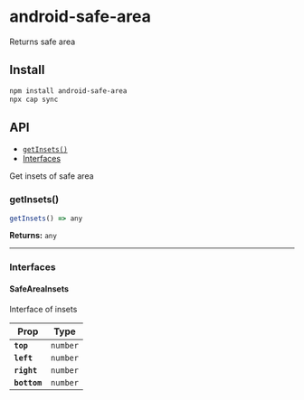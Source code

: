 # android-safe-area

Returns safe area

## Install

```bash
npm install android-safe-area
npx cap sync
```

## API

<docgen-index>

* [`getInsets()`](#getinsets)
* [Interfaces](#interfaces)

</docgen-index>

<docgen-api>
<!--Update the source file JSDoc comments and rerun docgen to update the docs below-->

Get insets of safe area

### getInsets()

```typescript
getInsets() => any
```

**Returns:** <code>any</code>

--------------------


### Interfaces


#### SafeAreaInsets

Interface of insets

| Prop         | Type                |
| ------------ | ------------------- |
| **`top`**    | <code>number</code> |
| **`left`**   | <code>number</code> |
| **`right`**  | <code>number</code> |
| **`bottom`** | <code>number</code> |

</docgen-api>

